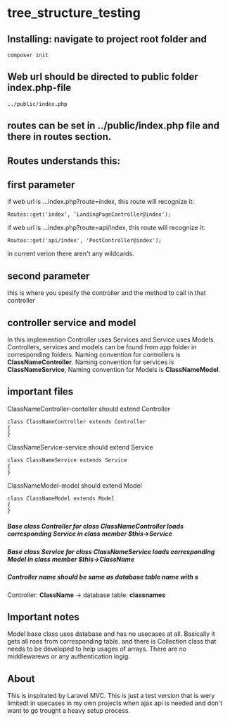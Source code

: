 # tree_structure_testing

## Installing: navigate to project root folder and

```
composer init
```

## Web url should be directed to public folder index.php-file

```
../public/index.php
```

## routes can be set in ../public/index.php file and there in routes section. 

## Routes understands this:

## first parameter
if web url is ...index.php?route=index, this route will recognize it:
```
Routes::get('index', 'LandingPageController@index');
```
if web url is ...index.php?route=api/index, this route will recognize it:
```
Routes::get('api/index', 'PostController@index');
```

in current verion there aren't any wildcards.

## second parameter 
this is where you spesify the controller and the method to call in that controller

## controller service and model
In this implemention Controller uses Services and Service uses Models. Controllers, services and models can be found from app folder in corresponding folders.
Naming convention for controllers is **ClassNameController**. Naming convention for services is **ClassNameService**, Naming convention for Models is **ClassNameModel**.

## important files
ClassNameController-contoller should extend Controller
```
class ClassNameController extends Controller 
{
}
```

ClassNameService-service should extend Service
```
class ClassNameService extends Service 
{
}
```

ClassNameModel-model should extend Model
```
class ClassNameModel extends Model 
{
}
```

##### Base class Controller for class ClassNameController loads corresponding Service in class member $this->Service
##### Base class Service for class ClassNameService loads corresponding Model in class member $this->ClassName

##### Controller name should be same as database table name with *s* 
Controller: **ClassName** -> database table: **classnames**

## Important notes
Model base class uses database and has no usecases at all. Basically it gets all roes from  corresponding table. and there is Collection class that needs to be developed to help usages of arrays. There are no middlewarews or any authentication logig.

## About
This is inspirated by Laravel MVC. This is just a test version that is wery limitedt in usecases in my own projects when ajax api is needed and don't want to go trought a heavy setup process.
